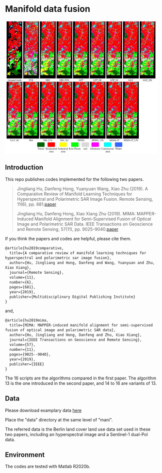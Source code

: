 # Manifold data fusion
![Classification maps](https://github.com/Jingliang-Hu/manifold-data-fusion/blob/main/pic/berlin_classification_map.JPG)

## Introduction
This repo publishes codes implemented for the following two papers.
> Jingliang Hu, Danfeng Hong, Yuanyuan Wang, Xiao Zhu (2019). A Comparative Review of Manifold Learning Techniques for Hyperspectral and Polarimetric SAR Image Fusion. Remote Sensing, 11(6), pp. 681.[paper](https://www.mdpi.com/2072-4292/11/6/681)
> 
> Jingliang Hu, Danfeng Hong, Xiao Xiang Zhu (2019). MIMA: MAPPER-Induced Manifold Alignment for Semi-Supervised Fusion of Optical Image and Polarimetric SAR Data. IEEE Transactions on Geoscience and Remote Sensing, 57(11), pp. 9025–9040.[paper](https://ieeexplore.ieee.org/abstract/document/8802291)


If you think the papers and codes are helpful, please cite them.

```
@article{hu2019comparative,
  title={A comparative review of manifold learning techniques for hyperspectral and polarimetric sar image fusion},
  author={Hu, Jingliang and Hong, Danfeng and Wang, Yuanyuan and Zhu, Xiao Xiang},
  journal={Remote Sensing},
  volume={11},
  number={6},
  pages={681},
  year={2019},
  publisher={Multidisciplinary Digital Publishing Institute}
}
```
and,
```
@article{hu2019mima,
  title={MIMA: MAPPER-induced manifold alignment for semi-supervised fusion of optical image and polarimetric SAR data},
  author={Hu, Jingliang and Hong, Danfeng and Zhu, Xiao Xiang},
  journal={IEEE Transactions on Geoscience and Remote Sensing},
  volume={57},
  number={11},
  pages={9025--9040},
  year={2019},
  publisher={IEEE}
}
```

The 16 scripts are the algorithms compared in the first paper. The algorithm 13 is the one introduced in the second paper, and 14 to 16 are variants of 13.

## Data
Please download examplary data [here](ftp://ftp.lrz.de/transfer/temporary_data_storage/) 

Place the "data" directory at the same level of "mani".

The referred data is the Berlin land cover land use data set used in these two papers, including an hyperspectral image and a Sentinel-1 dual-Pol data.

## Environment
The codes are tested with Matlab R2020b.


